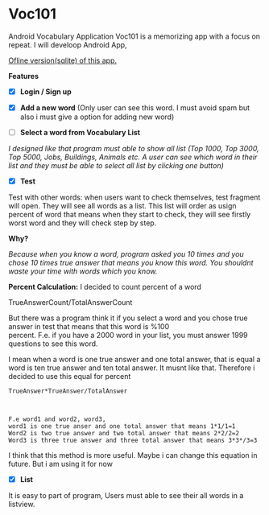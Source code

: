 # Voc101
Android Vocabulary Application
Voc101 is a memorizing app with a focus on repeat.
I will develoop Android App, 

[Ofline version(sqlite) of this app.](https://github.com/Cetger/EnglishV101)

**Features**
- [x]  **Login / Sign up**

- [x] **Add a new word** (Only user can see this word. I must avoid spam but also i must give a option for adding new word)

- [ ] **Select a word from Vocabulary List**

*I designed like that program must able to show all list (Top 1000, Top 3000, Top 5000, Jobs, Buildings, Animals etc. A user can see which word in their list and they must be able to select all list by clicking one button)*
 
- [x] **Test**

Test with other words: when users want to check themselves, test fragment will open. They will see all words as a list. This list will order as usign percent of word that means when they start to check, they will see firstly worst word and they will check step by step. 

  **Why?**
  
   *Because when you know a word, program asked you 10 times and you chose 10 times true answer that means you know this word. You shouldnt waste your time with words which you know.*
   
   **Percent Calculation:**
   I decided to count percent of a word
   
   TrueAnswerCount/TotalAnswerCount
   
   But there was a program think it if you select a word and you chose true answer in test that means that this word is %100         
   percent. F.e. if you have a 2000 word in your list, you must answer 1999 questions to see this word.
   
   I mean when a word is one true answer and one total answer, that is equal a word is ten true answer and ten total answer.
   It musnt like that. 
    Therefore i decided to use this equal for percent
    
    TrueAnswer*TrueAnswer/TotalAnswer
  
    

    F.e word1 and word2, word3, 
    word1 is one true anser and one total answer that means 1*1/1=1
    Word2 is two true answer and two total answer that means 2*2/2=2
    Word3 is three true answer and three total answer that means 3*3*/3=3
   
   I think that this method is more useful. Maybe i can change this equation in future. But i am using it for now
  

- [x]  **List**

It is easy to part of program, Users must able to see their all words in a listview. 
